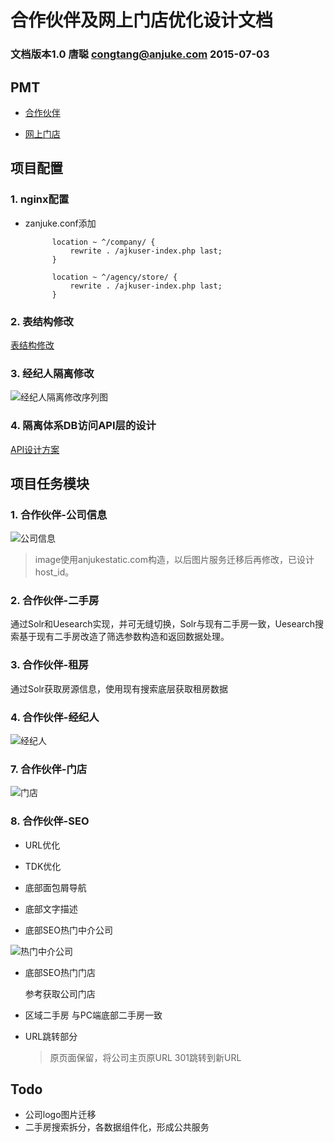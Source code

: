 # 合作伙伴及网上门店优化设计文档

### 文档版本1.0 唐聪 <congtang@anjuke.com> 2015-07-03

## PMT

* [合作伙伴](http://p.corp.anjuke.com/project/detail?id=27965)

* [网上门店](http://p.corp.anjuke.com/project/detail?id=28090)

## 项目配置

### 1. nginx配置

- zanjuke.conf添加
    
            location ~ ^/company/ {
                rewrite . /ajkuser-index.php last;
            }
        
            location ~ ^/agency/store/ {
                rewrite . /ajkuser-index.php last;
            }
    
### 2. 表结构修改

[表结构修改](broker-company-database.md)

### 3. 经纪人隔离修改

![经纪人隔离修改序列图](broker-company-splite-update.png)

### 4. 隔离体系DB访问API层的设计

[API设计方案](http://gitlab.corp.anjuke.com/_site/docs/blob/master/DesignDoc/Broker/broker-split/broker-api.md)


## 项目任务模块

### 1. 合作伙伴-公司信息

![公司信息](broker-companyinfo.png "公司信息")

> image使用anjukestatic.com构造，以后图片服务迁移后再修改，已设计host_id。


### 2. 合作伙伴-二手房

通过Solr和Uesearch实现，并可无缝切换，Solr与现有二手房一致，Uesearch搜索基于现有二手房改造了筛选参数构造和返回数据处理。

### 3. 合作伙伴-租房

通过Solr获取房源信息，使用现有搜索底层获取租房数据

### 4. 合作伙伴-经纪人

![经纪人](broker-companyjingjiren.png "经纪人")

### 7. 合作伙伴-门店

![门店](broker-companymendian.png "门店")

### 8. 合作伙伴-SEO

- URL优化

- TDK优化

- 底部面包屑导航

- 底部文字描述


- 底部SEO热门中介公司

![热门中介公司](broker-companyseo-hotcompany.png "热门中介公司")

- 底部SEO热门门店

    参考获取公司门店

- 区域二手房
    与PC端底部二手房一致

- URL跳转部分
    > 原页面保留，将公司主页原URL 301跳转到新URL
    
     
## Todo

- 公司logo图片迁移
- 二手房搜索拆分，各数据组件化，形成公共服务